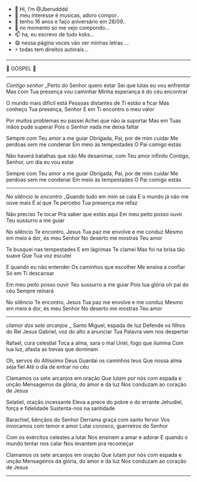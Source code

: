 - 👋 Hi, I’m @Jberudddd 
- 👀 meu interesse é musicas, adoro compor..
- 🌱 tenho 16 anos e faço aniversário em 28/09..
- 💞️ no momento so me vejo compondo...
- 📫 ha, eu escrevo de tudo ksks...
- 😄 nessa página voces vão ver minhas letras ...
- ⚡ todas tem direitos autorais...

<!---
Jberudddd/Jberudddd is a ✨ special ✨ repository because its `README.md` (this file) appears on your GitHub profile.
You can click the Preview link to take a look at your changes.
--->

_________________
🎼 GOSPEL 🎼
_________________

*Contigo senhor* 
_Perto do Senhor quero estar
Sei que lutas eu vou enfrentar
Mas com Tua presença vou caminhar
Minha esperança é do céu encontrar

O mundo mais difícil está
Pessoas distantes de Ti estão a ficar
Mas conheço Tua presença, Senhor
E em Ti encontro o meu valor

Por muitos problemas eu passei
Achei que não ia suportar
Mas em Tuas mãos pude superar
Pois o Senhor nada me deixa faltar

Sempre com Teu amor a me guiar
Obrigada, Pai, por de mim cuidar
Me perdoas sem me condenar
Em meio às tempestades
O Pai comigo estás

Não haverá batalhas que irão
Me desanimar, com Teu amor infinito
Contigo, Senhor, um dia eu vou estar

Sempre com Teu amor a me guiar
Obrigada, Pai, por de mim cuidar
Me perdoas sem me condenar
Em meio às tempestades
O Pai comigo estás

________________________________

*No silêncio te encontro* 
_Quando tudo em mim se cala
E o mundo já não me ouve mais
É aí que Te percebo
Tua presença me refaz

Não preciso Te tocar
Pra saber que estás aqui
Em meu peito posso ouvir
Teu sussurro a me guiar

No silêncio Te encontro, Jesus
Tua paz me envolve e me conduz
Mesmo em meio à dor, és meu Senhor
No deserto me mostras Teu amor

Te busquei nas tempestades
E em lágrimas Te clamei
Mas foi na brisa tão suave
Que Tua voz escutei

E quando eu não entender
Os caminhos que escolher
Me ensina a confiar
Só em Ti descansar

Em meu peito posso ouvir
Teu sussurro a me guiar
Pois tua glória oh pai do céu 
Sempre reinará 

No silêncio Te encontro, Jesus
Tua paz me envolve e me conduz
Mesmo em meio à dor, és meu Senhor
No deserto me mostras Teu amor

________________________________

*clamor dos sete arcanjos* 
_
Santo Miguel, espada de luz
Defende os filhos do Rei Jesus
Gabriel, voz do alto a anunciar
Tua Palavra vem nos despertar

Rafael, cura celestial
Toca a alma, sara o mal
Uriel, fogo que ilumina
Com tua luz, afasta as trevas que dominam

Oh, servos do Altíssimo Deus
Guardai os caminhos teus
Que nossa alma seja fiel
Até o dia de entrar no céu

Clamamos os sete arcanjos em oração
Que lutam por nós com espada e unção
Mensageiros da glória, do amor e da luz
Nos conduzam ao coração de Jesus

Selatiel, oração incessante
Eleva a prece do pobre e do errante
Jehudiel, força e fidelidade
Sustenta-nos na santidade

Barachiel, bênçãos do Senhor
Derrama graça com santo fervor
Vos invocamos com temor e amor
Lutai conosco, guerreiros do Senhor

Com os exércitos celestes a lutar
Nos ensinem a amar e adorar
E quando o mundo tentar nos calar
Nos levantem pra recomeçar

Clamamos os sete arcanjos em oração
Que lutam por nós com espada e unção
Mensageiros da glória, do amor e da luz
Nos conduzam ao coração de Jesus

________________________________
